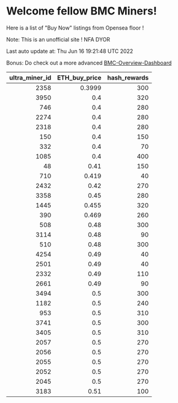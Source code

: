 # Welcome fellow BMC Miners!
Here is a list of "Buy Now" listings from Opensea floor !

Note: This is an unofficial site ! NFA DYOR

Last auto update at: Thu Jun 16 19:21:48 UTC 2022

Bonus: Do check out a more advanced [BMC-Overview-Dashboard](https://dune.com/defifunk/BMC-Overview-Dashboard)


|   ultra_miner_id |   ETH_buy_price |   hash_rewards |
|-----------------:|----------------:|---------------:|
|             2358 |          0.3999 |            300 |
|             3950 |          0.4    |            320 |
|              746 |          0.4    |            280 |
|             2274 |          0.4    |            280 |
|             2318 |          0.4    |            280 |
|              150 |          0.4    |            150 |
|              332 |          0.4    |             70 |
|             1085 |          0.4    |            400 |
|               48 |          0.41   |            150 |
|              710 |          0.419  |             40 |
|             2432 |          0.42   |            270 |
|             3358 |          0.45   |            280 |
|             1445 |          0.455  |            320 |
|              390 |          0.469  |            260 |
|              508 |          0.48   |            300 |
|             3114 |          0.48   |             90 |
|              510 |          0.48   |            300 |
|             4254 |          0.49   |             40 |
|             2501 |          0.49   |             40 |
|             2332 |          0.49   |            110 |
|             2661 |          0.49   |             90 |
|             3494 |          0.5    |            300 |
|             1182 |          0.5    |            240 |
|              953 |          0.5    |            310 |
|             3741 |          0.5    |            300 |
|             3405 |          0.5    |            310 |
|             2057 |          0.5    |            270 |
|             2056 |          0.5    |            270 |
|             2055 |          0.5    |            270 |
|             2052 |          0.5    |            270 |
|             2045 |          0.5    |            270 |
|             3183 |          0.51   |            100 |